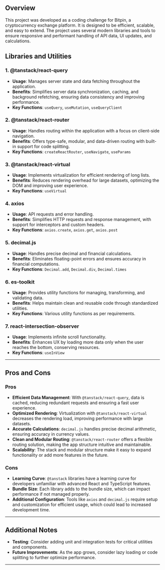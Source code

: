 ## Overview

This project was developed as a coding challenge for Bitpin, a cryptocurrency exchange platform. It is designed to be efficient, scalable, and easy to extend. The project uses several modern libraries and tools to ensure responsive and performant handling of API data, UI updates, and calculations.

## Libraries and Utilities

### 1. **@tanstack/react-query**

- **Usage**: Manages server state and data fetching throughout the application.
- **Benefits**: Simplifies server data synchronization, caching, and background refetching, ensuring data consistency and improving performance.
- **Key Functions**: `useQuery`, `useMutation`, `useQueryClient`

### 2. **@tanstack/react-router**

- **Usage**: Handles routing within the application with a focus on client-side navigation.
- **Benefits**: Offers type-safe, modular, and data-driven routing with built-in support for code splitting.
- **Key Functions**: `createReactRouter`, `useNavigate`, `useParams`

### 3. **@tanstack/react-virtual**

- **Usage**: Implements virtualization for efficient rendering of long lists.
- **Benefits**: Reduces rendering overhead for large datasets, optimizing the DOM and improving user experience.
- **Key Functions**: `useVirtual`

### 4. **axios**

- **Usage**: API requests and error handling.
- **Benefits**: Simplifies HTTP requests and response management, with support for interceptors and custom headers.
- **Key Functions**: `axios.create`, `axios.get`, `axios.post`

### 5. **decimal.js**

- **Usage**: Handles precise decimal and financial calculations.
- **Benefits**: Eliminates floating-point errors and ensures accuracy in financial computations.
- **Key Functions**: `Decimal.add`, `Decimal.div`, `Decimal.times`

### 6. **es-toolkit**

- **Usage**: Provides utility functions for managing, transforming, and validating data.
- **Benefits**: Helps maintain clean and reusable code through standardized utilities.
- **Key Functions**: Various utility functions as per requirements.

### 7. **react-intersection-observer**

- **Usage**: Implements infinite scroll functionality.
- **Benefits**: Enhances UX by loading more data only when the user reaches the bottom, conserving resources.
- **Key Functions**: `useInView`

---

## Pros and Cons

### Pros

- **Efficient Data Management**: With `@tanstack/react-query`, data is cached, reducing redundant requests and ensuring a fast user experience.
- **Optimized Rendering**: Virtualization with `@tanstack/react-virtual` decreases the rendering load, improving performance with large datasets.
- **Accurate Calculations**: `decimal.js` handles precise decimal arithmetic, ensuring accuracy in currency values.
- **Clean and Modular Routing**: `@tanstack/react-router` offers a flexible routing solution, making the app structure intuitive and maintainable.
- **Scalability**: The stack and modular structure make it easy to expand functionality or add more features in the future.

### Cons

- **Learning Curve**: `@tanstack` libraries have a learning curve for developers unfamiliar with advanced React and TypeScript features.
- **Bundle Size**: Each library adds to the bundle size, which can impact performance if not managed properly.
- **Additional Configuration**: Tools like `axios` and `decimal.js` require setup and customization for efficient usage, which could lead to increased development time.

---

## Additional Notes

- **Testing**: Consider adding unit and integration tests for critical utilities and components.
- **Future Improvements**: As the app grows, consider lazy loading or code splitting to further optimize performance.

---
